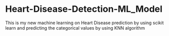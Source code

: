# Heart-Disease-Detection-ML_Model
This is my new machine learning on Heart Disease prediction by using scikit learn and predicting the categorical values by using KNN algorithm
